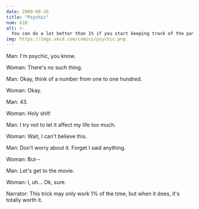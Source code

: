 ```yaml
---
date: 2009-08-26
title: "Psychic"
num: 628
alt: >-
  You can do a lot better than 1% if you start keeping track of the patterns in what numbers people pick.
img: https://imgs.xkcd.com/comics/psychic.png
---
```

Man: I'm psychic, you know.

Woman: There's no such thing.

Man: Okay, think of a number from one to one hundred.

Woman: Okay.

Man: 43.

Woman: Holy shit!

Man: I try not to let it affect my life too much.

Woman: Wait, I can't believe this.

Man: Don't worry about it. Forget I said anything.

Woman: But--

Man: Let's get to the movie.

Woman: I, uh... Ok, sure.

Narrator: This trick may only work 1% of the time, but when it does, it's totally worth it.

